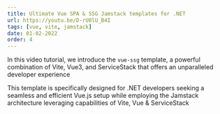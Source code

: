 ```yaml
---
title: Ultimate Vue SPA & SSG Jamstack templates for .NET
url: https://youtu.be/D-rU0lU_B4I
tags: [vue, vite, jamstack]
date: 01-02-2022
order: 4
---
```


In this video tutorial, we introduce the `vue-ssg` template, a powerful combination of Vite, Vue3, and ServiceStack 
that offers an unparalleled developer experience

This template is specifically designed for .NET developers seeking a seamless and efficient Vue.js setup 
while employing the Jamstack architecture leveraging capabilities of Vite, Vue & ServiceStack
